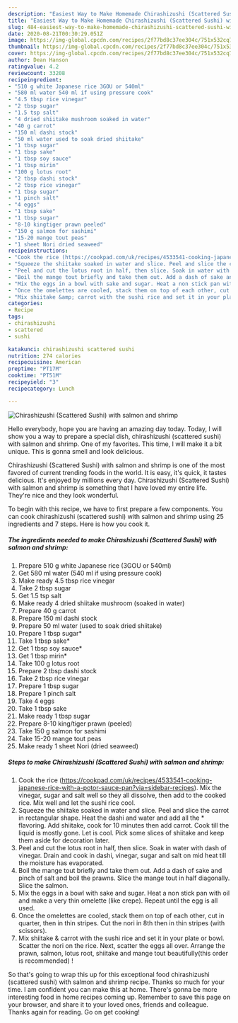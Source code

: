 ```yaml
---
description: "Easiest Way to Make Homemade Chirashizushi (Scattered Sushi) with salmon and shrimp"
title: "Easiest Way to Make Homemade Chirashizushi (Scattered Sushi) with salmon and shrimp"
slug: 484-easiest-way-to-make-homemade-chirashizushi-scattered-sushi-with-salmon-and-shrimp
date: 2020-08-21T00:30:29.051Z
image: https://img-global.cpcdn.com/recipes/2f77bd8c37ee304c/751x532cq70/chirashizushi-scattered-sushi-with-salmon-and-shrimp-recipe-main-photo.jpg
thumbnail: https://img-global.cpcdn.com/recipes/2f77bd8c37ee304c/751x532cq70/chirashizushi-scattered-sushi-with-salmon-and-shrimp-recipe-main-photo.jpg
cover: https://img-global.cpcdn.com/recipes/2f77bd8c37ee304c/751x532cq70/chirashizushi-scattered-sushi-with-salmon-and-shrimp-recipe-main-photo.jpg
author: Dean Hanson
ratingvalue: 4.2
reviewcount: 33208
recipeingredient:
- "510 g white Japanese rice 3GOU or 540ml"
- "580 ml water 540 ml if using pressure cook"
- "4.5 tbsp rice vinegar"
- "2 tbsp sugar"
- "1.5 tsp salt"
- "4 dried shiitake mushroom soaked in water"
- "40 g carrot"
- "150 ml dashi stock"
- "50 ml water used to soak dried shiitake"
- "1 tbsp sugar"
- "1 tbsp sake"
- "1 tbsp soy sauce"
- "1 tbsp mirin"
- "100 g lotus root"
- "2 tbsp dashi stock"
- "2 tbsp rice vinegar"
- "1 tbsp sugar"
- "1 pinch salt"
- "4 eggs"
- "1 tbsp sake"
- "1 tbsp sugar"
- "8-10 kingtiger prawn peeled"
- "150 g salmon for sashimi"
- "15-20 mange tout peas"
- "1 sheet Nori dried seaweed"
recipeinstructions:
- "Cook the rice (https://cookpad.com/uk/recipes/4533541-cooking-japanese-rice-with-a-potor-sauce-pan?via=sidebar-recipes). Mix the vinegar, sugar and salt well so they all dissolve, then add to the cooked rice. Mix well and let the sushi rice cool."
- "Squeeze the shiitake soaked in water and slice. Peel and slice the carrot in rectangular shape. Heat the dashi and water and add all the * flavoring. Add shiitake, cook for 10 minutes then add carrot. Cook till the liquid is mostly gone. Let is cool. Pick some slices of shiitake and keep them aside for decoration later."
- "Peel and cut the lotus root in half, then slice. Soak in water with dash of vinegar. Drain and cook in dashi, vinegar, sugar and salt on mid heat till the moisture has evaporated."
- "Boil the mange tout briefly and take them out. Add a dash of sake and pinch of salt and boil the prawns. Slice the mange tout in half diagonally. Slice the salmon."
- "Mix the eggs in a bowl with sake and sugar. Heat a non stick pan with oil and make a very thin omelette (like crepe). Repeat until the egg is all used."
- "Once the omelettes are cooled, stack them on top of each other, cut in quarter, then in thin stripes. Cut the nori in 8th then in thin stripes (with scissors)."
- "Mix shiitake &amp; carrot with the sushi rice and set it in your plate or bowl. Scatter the nori on the rice. Next, scatter the eggs all over. Arrange the prawn, salmon, lotus root, shiitake and mange tout beautifully(this order is recommended) !"
categories:
- Recipe
tags:
- chirashizushi
- scattered
- sushi

katakunci: chirashizushi scattered sushi 
nutrition: 274 calories
recipecuisine: American
preptime: "PT17M"
cooktime: "PT51M"
recipeyield: "3"
recipecategory: Lunch

---
```



![Chirashizushi (Scattered Sushi) with salmon and shrimp](https://img-global.cpcdn.com/recipes/2f77bd8c37ee304c/751x532cq70/chirashizushi-scattered-sushi-with-salmon-and-shrimp-recipe-main-photo.jpg)

Hello everybody, hope you are having an amazing day today. Today, I will show you a way to prepare a special dish, chirashizushi (scattered sushi) with salmon and shrimp. One of my favorites. This time, I will make it a bit unique. This is gonna smell and look delicious.

Chirashizushi (Scattered Sushi) with salmon and shrimp is one of the most favored of current trending foods in the world. It is easy, it's quick, it tastes delicious. It's enjoyed by millions every day. Chirashizushi (Scattered Sushi) with salmon and shrimp is something that I have loved my entire life. They're nice and they look wonderful.




To begin with this recipe, we have to first prepare a few components. You can cook chirashizushi (scattered sushi) with salmon and shrimp using 25 ingredients and 7 steps. Here is how you cook it.

<!--inarticleads1-->

##### The ingredients needed to make Chirashizushi (Scattered Sushi) with salmon and shrimp:

1. Prepare 510 g white Japanese rice (3GOU or 540ml)
1. Get 580 ml water (540 ml if using pressure cook)
1. Make ready 4.5 tbsp rice vinegar
1. Take 2 tbsp sugar
1. Get 1.5 tsp salt
1. Make ready 4 dried shiitake mushroom (soaked in water)
1. Prepare 40 g carrot
1. Prepare 150 ml dashi stock
1. Prepare 50 ml water (used to soak dried shiitake)
1. Prepare 1 tbsp sugar*
1. Take 1 tbsp sake*
1. Get 1 tbsp soy sauce*
1. Get 1 tbsp mirin*
1. Take 100 g lotus root
1. Prepare 2 tbsp dashi stock
1. Take 2 tbsp rice vinegar
1. Prepare 1 tbsp sugar
1. Prepare 1 pinch salt
1. Take 4 eggs
1. Take 1 tbsp sake
1. Make ready 1 tbsp sugar
1. Prepare 8-10 king/tiger prawn (peeled)
1. Take 150 g salmon for sashimi
1. Take 15-20 mange tout peas
1. Make ready 1 sheet Nori (dried seaweed)




<!--inarticleads2-->

##### Steps to make Chirashizushi (Scattered Sushi) with salmon and shrimp:

1. Cook the rice (https://cookpad.com/uk/recipes/4533541-cooking-japanese-rice-with-a-potor-sauce-pan?via=sidebar-recipes). Mix the vinegar, sugar and salt well so they all dissolve, then add to the cooked rice. Mix well and let the sushi rice cool.
1. Squeeze the shiitake soaked in water and slice. Peel and slice the carrot in rectangular shape. Heat the dashi and water and add all the * flavoring. Add shiitake, cook for 10 minutes then add carrot. Cook till the liquid is mostly gone. Let is cool. Pick some slices of shiitake and keep them aside for decoration later.
1. Peel and cut the lotus root in half, then slice. Soak in water with dash of vinegar. Drain and cook in dashi, vinegar, sugar and salt on mid heat till the moisture has evaporated.
1. Boil the mange tout briefly and take them out. Add a dash of sake and pinch of salt and boil the prawns. Slice the mange tout in half diagonally. Slice the salmon.
1. Mix the eggs in a bowl with sake and sugar. Heat a non stick pan with oil and make a very thin omelette (like crepe). Repeat until the egg is all used.
1. Once the omelettes are cooled, stack them on top of each other, cut in quarter, then in thin stripes. Cut the nori in 8th then in thin stripes (with scissors).
1. Mix shiitake &amp; carrot with the sushi rice and set it in your plate or bowl. Scatter the nori on the rice. Next, scatter the eggs all over. Arrange the prawn, salmon, lotus root, shiitake and mange tout beautifully(this order is recommended) !




So that's going to wrap this up for this exceptional food chirashizushi (scattered sushi) with salmon and shrimp recipe. Thanks so much for your time. I am confident you can make this at home. There's gonna be more interesting food in home recipes coming up. Remember to save this page on your browser, and share it to your loved ones, friends and colleague. Thanks again for reading. Go on get cooking!
